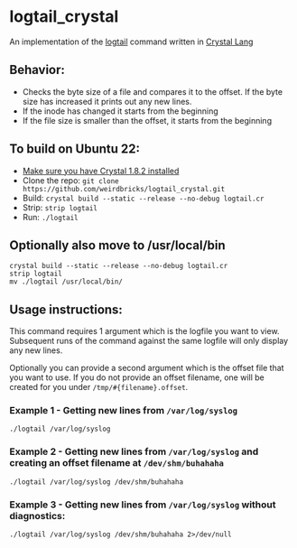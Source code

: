 # logtail_crystal

An implementation of the [logtail](https://linux.die.net/man/8/logtail) command written in [Crystal Lang](https://crystal-lang.org)

## Behavior:

* Checks the byte size of a file and compares it to the offset. If the byte size has increased it prints out any new lines. 
* If the inode has changed it starts from the beginning
* If the file size is smaller than the offset, it starts from the beginning

## To build on Ubuntu 22:

* [Make sure you have Crystal 1.8.2 installed](https://crystal-lang.org/docs/installation/on_debian_and_ubuntu.html)
* Clone the repo: `git clone https://github.com/weirdbricks/logtail_crystal.git`
* Build: `crystal build --static --release --no-debug logtail.cr`
* Strip: `strip logtail`
* Run: `./logtail`

## Optionally also move to /usr/local/bin

```
crystal build --static --release --no-debug logtail.cr
strip logtail
mv ./logtail /usr/local/bin/
```

## Usage instructions:

This command requires 1 argument which is the logfile you want to view. Subsequent runs of the command against the same logfile will only display any new lines. 

Optionally you can provide a second argument which is the offset file that you want to use. If you do not provide an offset filename, one will be created for you under `/tmp/#{filename}.offset`.

### Example 1 - Getting new lines from `/var/log/syslog`

```
./logtail /var/log/syslog
```

### Example 2 - Getting new lines from `/var/log/syslog` and creating an offset filename at `/dev/shm/buhahaha`

```
./logtail /var/log/syslog /dev/shm/buhahaha
```

### Example 3 - Getting new lines from `/var/log/syslog` without diagnostics:

```
./logtail /var/log/syslog /dev/shm/buhahaha 2>/dev/null
```
